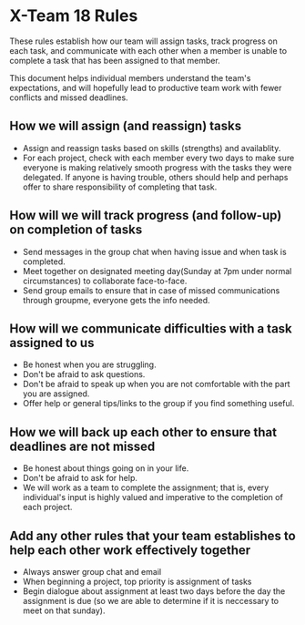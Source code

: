 # X-Team 18 Rules

These rules establish how our team will assign tasks,
track progress on each task, and communicate with each other 
when a member is unable to complete a task that has been assigned to that member.

This document helps individual members understand the team's expectations,
and will hopefully lead to productive team work with fewer conflicts
and missed deadlines.

## How we will assign (and reassign) tasks
  * Assign and reassign tasks based on skills (strengths) and availablity.</br>
  * For each project, check with each member every two days to make sure everyone is making relatively smooth progress with the tasks they were delegated. If anyone is having trouble, others should help and perhaps offer to share responsibility of completing that task.</br> 


## How will we will track progress (and follow-up) on completion of tasks
  * Send messages in the group chat when having issue and when task is completed.</br>
  * Meet together on designated meeting day(Sunday at 7pm under normal circumstances) to collaborate face-to-face.</br>
  * Send group emails to ensure that in case of missed communications through groupme, everyone gets the info needed.</br>


## How will we communicate difficulties with a task assigned to us
  * Be honest when you are struggling.</br>
  * Don't be afraid to ask questions.</br>
  * Don't be afraid to speak up when you are not comfortable with the part you are assigned.</br>
  * Offer help or general tips/links to the group if you find something useful.</br>


## How we will back up each other to ensure that deadlines are not missed
  * Be honest about things going on in your life.</br>
  * Don't be afraid to ask for help.</br>
  * We will work as a team to complete the assignment; that is, every individual's input is highly valued and imperative to the      completion of each project.</br>


## Add any other rules that your team establishes to help each other work effectively together
  * Always answer group chat and email</br>
  * When beginning a project, top priority is assignment of tasks</br>
  * Begin dialogue about assignment at least two days before the day the assignment is due (so we are able to determine if it is neccessary to meet on that sunday).</br>

